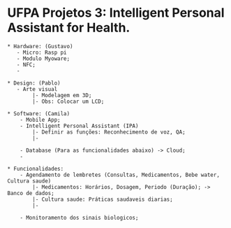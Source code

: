 # UFPA Projetos 3: Intelligent Personal Assistant for Health.

    * Hardware: (Gustavo)
       - Micro: Rasp pi
       - Modulo Myoware;
       - NFC;
       - 

    * Design: (Pablo)
       - Arte visual
            |- Modelagem em 3D;
            |- Obs: Colocar um LCD;

    * Software: (Camila)
        - Mobile App;
        - Intelligent Personal Assistant (IPA)
            |- Definir as funções: Reconhecimento de voz, QA;
            |- 

        - Database (Para as funcionalidades abaixo) -> Cloud;
        - 

    * Funcionalidades:
        - Agendamento de lembretes (Consultas, Medicamentos, Bebe water, Cultura saude)
            |- Medicamentos: Horários, Dosagem, Periodo (Duração); -> Banco de dados;
            |- Cultura saude: Práticas saudaveis diarias;
            |- 

        - Monitoramento dos sinais biologicos;
